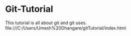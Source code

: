 # Git-Tutorial

This tutorial is all about git and git uses.
file:///C:/Users/Umesh%20Dhangare/gitTutorial/index.html
